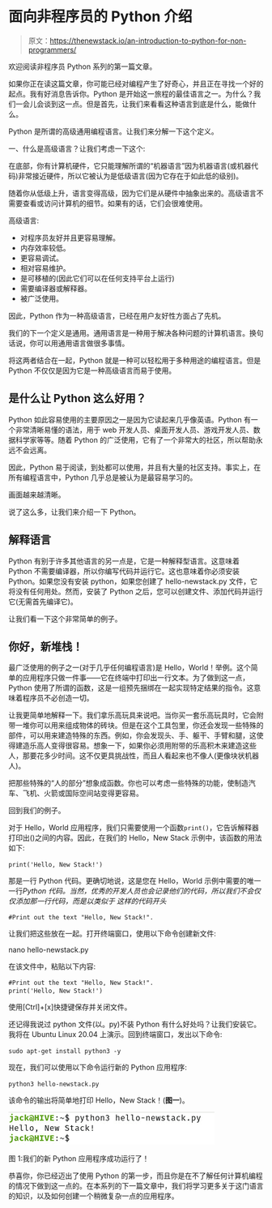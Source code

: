 # 面向非程序员的 Python 介绍

> 原文：<https://thenewstack.io/an-introduction-to-python-for-non-programmers/>

欢迎阅读非程序员 Python 系列的第一篇文章。

如果你正在读这篇文章，你可能已经对编程产生了好奇心，并且正在寻找一个好的起点。我有好消息告诉你。Python 是开始这一旅程的最佳语言之一。为什么？我们一会儿会谈到这一点。但是首先，让我们来看看这种语言到底是什么，能做什么。

Python 是所谓的高级通用编程语言。让我们来分解一下这个定义。

一、什么是高级语言？让我们考虑一下这个:

在底部，你有计算机硬件，它只能理解所谓的“机器语言”因为机器语言(或机器代码)非常接近硬件，所以它被认为是低级语言(因为它存在于如此低的级别)。

随着你从低级上升，语言变得高级，因为它们是从硬件中抽象出来的。高级语言不需要查看或访问计算机的细节。如果有的话，它们会很难使用。

高级语言:

*   对程序员友好并且更容易理解。
*   内存效率较低。
*   更容易调试。
*   相对容易维护。
*   是可移植的(因此它们可以在任何支持平台上运行)
*   需要编译器或解释器。
*   被广泛使用。

因此，Python 作为一种高级语言，已经在用户友好性方面占了先机。

我们的下一个定义是通用。通用语言是一种用于解决各种问题的计算机语言。换句话说，你可以用通用语言做很多事情。

将这两者结合在一起，Python 就是一种可以轻松用于多种用途的编程语言。但是 Python 不仅仅是因为它是一种高级语言而易于使用。

## 是什么让 Python 这么好用？

Python 如此容易使用的主要原因之一是因为它读起来几乎像英语。Python 有一个非常清晰易懂的语法，用于 web 开发人员、桌面开发人员、游戏开发人员、数据科学家等等。随着 Python 的广泛使用，它有了一个非常大的社区，所以帮助永远不会远离。

因此，Python 易于阅读，到处都可以使用，并且有大量的社区支持。事实上，在所有编程语言中，Python 几乎总是被认为是最容易学习的。

画面越来越清晰。

说了这么多，让我们来介绍一下 Python。

## 解释语言

Python 有别于许多其他语言的另一点是，它是一种解释型语言。这意味着 Python 不需要编译器，所以你编写代码并运行它。这也意味着你必须安装 Python。如果您没有安装 python，如果您创建了 hello-newstack.py 文件，它将没有任何用处。然而，安装了 Python 之后，您可以创建文件、添加代码并运行它(无需首先编译它)。

让我们看一下这个非常简单的例子。

## 你好，新堆栈！

最广泛使用的例子之一(对于几乎任何编程语言)是 Hello，World！举例。这个简单的应用程序只做一件事——它在终端中打印出一行文本。为了做到这一点，Python 使用了所谓的函数，这是一组预先捆绑在一起实现特定结果的指令。这意味着程序员不必创造一切。

让我更简单地解释一下。我们拿乐高玩具来说吧。当你买一套乐高玩具时，它会附带一堆你可以用来组成物体的砖块。但是在这个工具包里，你还会发现一些特殊的部件，可以用来建造特殊的东西。例如，你会发现头、手、躯干、手臂和腿，这使得建造乐高人变得很容易。想象一下，如果你必须用附带的乐高积木来建造这些人，那要花多少时间。这不仅更具挑战性，而且人看起来也不像人(更像块状机器人)。

把那些特殊的“人的部分”想象成函数。你也可以考虑一些特殊的功能，使制造汽车、飞机、火箭或国际空间站变得更容易。

回到我们的例子。

对于 Hello，World 应用程序，我们只需要使用一个函数`print()`，它告诉解释器打印出()之间的内容。因此，在我们的 Hello，New Stack 示例中，该函数的用法如下:

`print('Hello, New Stack!')`

那是一行 Python 代码。更确切地说，这是您在 Hello，World 示例中需要的唯一一行*Python 代码。当然，优秀的开发人员也会记录他们的代码，所以我们不会仅仅添加那一行代码，而是以类似于
这样的代码开头*

```
#Print out the text "Hello, New Stack!".

```

让我们把这些放在一起。打开终端窗口，使用以下命令创建新文件:

nano hello-newstack.py

在该文件中，粘贴以下内容:

```
#Print out the text "Hello, New Stack!".
print('Hello, New Stack!')

```

使用[Ctrl]+[x]快捷键保存并关闭文件。

还记得我说过 python 文件(以。py)不装 Python 有什么好处吗？让我们安装它。我将在 Ubuntu Linux 20.04 上演示。回到终端窗口，发出以下命令:

`sudo apt-get install python3 -y`

现在，我们可以使用以下命令运行新的 Python 应用程序:

`python3 hello-newstack.py`

该命令的输出将简单地打印 Hello，New Stack！(**图一**)。

![](img/70fa229d69f0f3d0f3d6d04e1db896b4.png)

图 1:我们的新 Python 应用程序成功运行了！

恭喜你，你已经迈出了使用 Python 的第一步，而且你是在不了解任何计算机编程的情况下做到这一点的。在本系列的下一篇文章中，我们将学习更多关于这门语言的知识，以及如何创建一个稍微复杂一点的应用程序。

<svg xmlns:xlink="http://www.w3.org/1999/xlink" viewBox="0 0 68 31" version="1.1"><title>Group</title> <desc>Created with Sketch.</desc></svg>